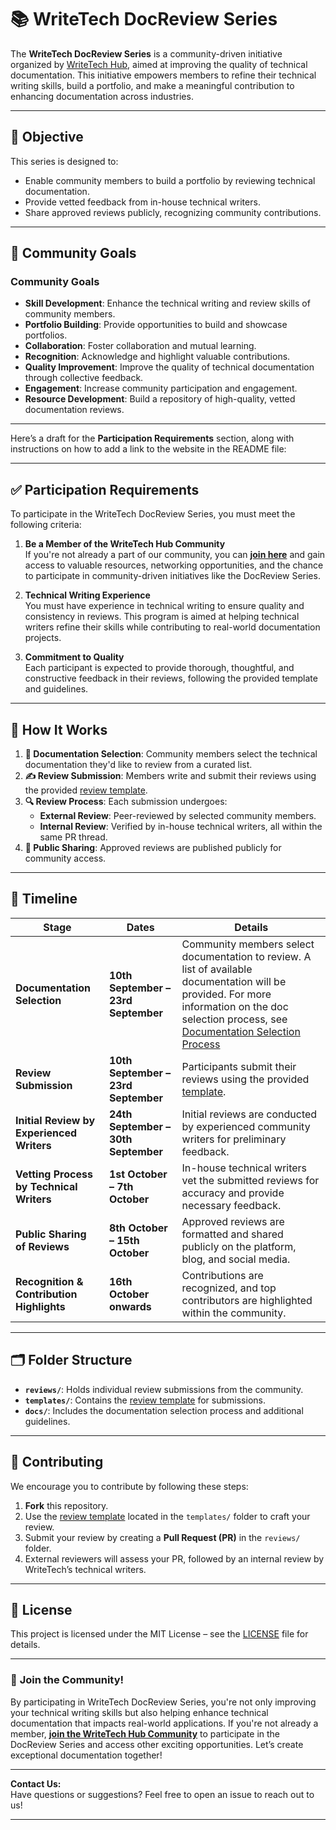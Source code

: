 # 📚 WriteTech DocReview Series

The **WriteTech DocReview Series** is a community-driven initiative organized by [WriteTech Hub](https://writetechhub.org/), aimed at improving the quality of technical documentation. This initiative empowers members to refine their technical writing skills, build a portfolio, and make a meaningful contribution to enhancing documentation across industries.

---

## 🎯 **Objective**

This series is designed to:
- Enable community members to build a portfolio by reviewing technical documentation.
- Provide vetted feedback from in-house technical writers.
- Share approved reviews publicly, recognizing community contributions.

---

## 🌟 **Community Goals**

### **Community Goals**
- **Skill Development**: Enhance the technical writing and review skills of community members.
- **Portfolio Building**: Provide opportunities to build and showcase portfolios.
- **Collaboration**: Foster collaboration and mutual learning.
- **Recognition**: Acknowledge and highlight valuable contributions.
- **Quality Improvement**: Improve the quality of technical documentation through collective feedback.
- **Engagement**: Increase community participation and engagement.
- **Resource Development**: Build a repository of high-quality, vetted documentation reviews.

---

Here’s a draft for the **Participation Requirements** section, along with instructions on how to add a link to the website in the README file:

---

## ✅ **Participation Requirements**

To participate in the WriteTech DocReview Series, you must meet the following criteria:

1. **Be a Member of the WriteTech Hub Community**  
   If you're not already a part of our community, you can [**join here**](https://writetechhub.org/our-community/) and gain access to valuable resources, networking opportunities, and the chance to participate in community-driven initiatives like the DocReview Series.

2. **Technical Writing Experience**  
   You must have experience in technical writing to ensure quality and consistency in reviews. This program is aimed at helping technical writers refine their skills while contributing to real-world documentation projects.

3. **Commitment to Quality**  
   Each participant is expected to provide thorough, thoughtful, and constructive feedback in their reviews, following the provided template and guidelines.

---

## 🌟 **How It Works**

1. **📄 Documentation Selection**: Community members select the technical documentation they'd like to review from a curated list.
2. **✍️ Review Submission**: Members write and submit their reviews using the provided [review template](templates/review-template.md).
3. **🔍 Review Process**: Each submission undergoes:
   - **External Review**: Peer-reviewed by selected community members.
   - **Internal Review**: Verified by in-house technical writers, all within the same PR thread.
4. **📢 Public Sharing**: Approved reviews are published publicly for community access.

---

## 📅 **Timeline**

| **Stage**                               | **Dates**                        | **Details**                                                                                               |
|-----------------------------------------|----------------------------------|-----------------------------------------------------------------------------------------------------------|
| **Documentation Selection**             | **10th September – 23rd September** | Community members select documentation to review. A list of available documentation will be provided. For more information on the doc selection process, see [Documentation Selection Process](docs/doc-selection-process.md)    |
| **Review Submission**                   | **10th September – 23rd September** | Participants submit their reviews using the provided [template](templates/review-template.md). |
| **Initial Review by Experienced Writers**| **24th September – 30th September** | Initial reviews are conducted by experienced community writers for preliminary feedback.                   |
| **Vetting Process by Technical Writers**| **1st October – 7th October**      | In-house technical writers vet the submitted reviews for accuracy and provide necessary feedback.          |
| **Public Sharing of Reviews**           | **8th October – 15th October**     | Approved reviews are formatted and shared publicly on the platform, blog, and social media.                |
| **Recognition & Contribution Highlights**| **16th October onwards**           | Contributions are recognized, and top contributors are highlighted within the community.                  |

---

## 🗂 **Folder Structure**

- **`reviews/`**: Holds individual review submissions from the community.
- **`templates/`**: Contains the [review template](templates/review-template.md) for submissions.
- **`docs/`**: Includes the documentation selection process and additional guidelines.

---

## 🤝 **Contributing**

We encourage you to contribute by following these steps:

1. **Fork** this repository.
2. Use the [review template](templates/review-template.md) located in the `templates/` folder to craft your review.
3. Submit your review by creating a **Pull Request (PR)** in the `reviews/` folder.
4. External reviewers will assess your PR, followed by an internal review by WriteTech’s technical writers.

---

## 📜 **License**

This project is licensed under the MIT License – see the [LICENSE](LICENSE) file for details.

---

### 🚀 **Join the Community!**

By participating in WriteTech DocReview Series, you're not only improving your technical writing skills but also helping enhance technical documentation that impacts real-world applications. If you're not already a member, [**join the WriteTech Hub Community**](https://writetechhub.org/our-community/) to participate in the DocReview Series and access other exciting opportunities. Let’s create exceptional documentation together!

---

**Contact Us:**  
Have questions or suggestions? Feel free to open an issue to reach out to us!

---


